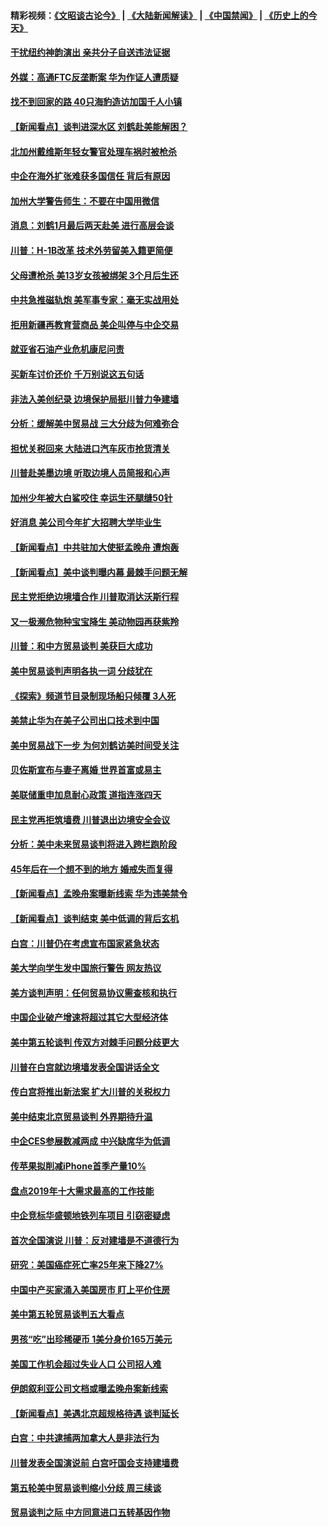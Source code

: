 #### 精彩视频：[《文昭谈古论今》](https://github.com/gfw-breaker/wenzhao/blob/master/README.md?t=01120330) | [《大陆新闻解读》](https://github.com/gfw-breaker/ntdtv-comedy/blob/master/README.md?t=01120330) | [《中国禁闻》](https://github.com/gfw-breaker/ntdtv-news/blob/master/README.md?t=01120330) | [《历史上的今天》](https://github.com/gfw-breaker/today-in-history/blob/master/README.md?t=01120330) 

#### [干扰纽约神韵演出 亲共分子自送违法证据](../pages/nsc412/n10969757.md?t=01120330) 

#### [外媒：高通FTC反垄断案 华为作证人遭质疑](../pages/nsc412/n10969482.md?t=01120330) 

#### [找不到回家的路 40只海豹造访加国千人小镇](../pages/nsc412/n10969564.md?t=01120330) 

#### [【新闻看点】谈判进深水区 刘鹤赴美能解困？](../pages/nsc412/n10969116.md?t=01120330) 

#### [北加州戴维斯年轻女警官处理车祸时被枪杀](../pages/nsc412/n10969582.md?t=01120330) 

#### [中企在海外扩张难获多国信任 背后有原因](../pages/nsc412/n10969228.md?t=01120330) 

#### [加州大学警告师生：不要在中国用微信](../pages/nsc412/n10969475.md?t=01120330) 

#### [消息：刘鹤1月最后两天赴美 进行高层会谈](../pages/nsc412/n10967146.md?t=01120330) 

#### [川普：H-1B改革 技术外劳留美入籍更简便](../pages/nsc412/n10968990.md?t=01120330) 

#### [父母遭枪杀 美13岁女孩被绑架 3个月后生还](../pages/nsc412/n10968787.md?t=01120330) 

#### [中共急推磁轨炮 美军事专家：毫无实战用处](../pages/nsc412/n10968326.md?t=01120330) 

#### [拒用新疆再教育营商品 美企叫停与中企交易](../pages/nsc412/n10967266.md?t=01120330) 

#### [就亚省石油产业危机康尼问责](../pages/nsc412/n10967310.md?t=01120330) 

#### [买新车讨价还价 千万别说这五句话](../pages/nsc412/n10966559.md?t=01120330) 

#### [非法入美创纪录 边境保护局挺川普力争建墙](../pages/nsc412/n10966872.md?t=01120330) 

#### [分析：缓解美中贸易战 三大分歧为何难弥合](../pages/nsc412/n10966845.md?t=01120330) 

#### [担忧关税回来 大陆进口汽车灰市抢货清关](../pages/nsc412/n10966734.md?t=01120330) 

#### [川普赴美墨边境 听取边境人员简报和心声](../pages/nsc412/n10966781.md?t=01120330) 

#### [加州少年被大白鲨咬住 幸运生还腿缝50针](../pages/nsc412/n10966637.md?t=01120330) 

#### [好消息 美公司今年扩大招聘大学毕业生](../pages/nsc412/n10966671.md?t=01120330) 

#### [【新闻看点】中共驻加大使挺孟晚舟 遭炮轰](../pages/nsc412/n10966495.md?t=01120330) 

#### [【新闻看点】美中谈判曝内幕 最棘手问题无解](../pages/nsc412/n10966115.md?t=01120330) 

#### [民主党拒绝边境墙合作 川普取消达沃斯行程](../pages/nsc412/n10966613.md?t=01120330) 

#### [又一极濒危物种宝宝降生 美动物园再获紫羚](../pages/nsc412/n10966526.md?t=01120330) 

#### [川普：和中方贸易谈判 美获巨大成功](../pages/nsc412/n10966506.md?t=01120330) 

#### [美中贸易谈判声明各执一词 分歧犹在](../pages/nsc412/n10966376.md?t=01120330) 

#### [《探索》频道节目录制现场船只倾覆 3人死](../pages/nsc412/n10966232.md?t=01120330) 

#### [美禁止华为在美子公司出口技术到中国](../pages/nsc412/n10966359.md?t=01120330) 

#### [美中贸易战下一步 为何刘鹤访美时间受关注](../pages/nsc412/n10964471.md?t=01120330) 

#### [贝佐斯宣布与妻子离婚 世界首富或易主](../pages/nsc412/n10964638.md?t=01120330) 

#### [美联储重申加息耐心政策 道指连涨四天](../pages/nsc412/n10964591.md?t=01120330) 

#### [民主党再拒筑墙费 川普退出边境安全会议](../pages/nsc412/n10964507.md?t=01120330) 

#### [分析：美中未来贸易谈判将进入跨栏跑阶段](../pages/nsc412/n10964449.md?t=01120330) 

#### [45年后在一个想不到的地方 婚戒失而复得](../pages/nsc412/n10964454.md?t=01120330) 

#### [【新闻看点】孟晚舟案曝新线索 华为违美禁令](../pages/nsc412/n10964307.md?t=01120330) 

#### [【新闻看点】谈判结束 美中低调的背后玄机](../pages/nsc412/n10964036.md?t=01120330) 

#### [白宫：川普仍在考虑宣布国家紧急状态](../pages/nsc412/n10964312.md?t=01120330) 

#### [美大学向学生发中国旅行警告 网友热议](../pages/nsc412/n10964289.md?t=01120330) 

#### [美方谈判声明：任何贸易协议需查核和执行](../pages/nsc412/n10964102.md?t=01120330) 

#### [中国企业破产增速将超过其它大型经济体](../pages/nsc412/n10964069.md?t=01120330) 

#### [美中第五轮谈判 传双方对棘手问题分歧更大](../pages/nsc412/n10964058.md?t=01120330) 

#### [川普在白宫就边境墙发表全国讲话全文](../pages/nsc412/n10964007.md?t=01120330) 

#### [传白宫将推出新法案 扩大川普的关税权力](../pages/nsc412/n10963994.md?t=01120330) 

#### [美中结束北京贸易谈判 外界期待升温](../pages/nsc412/n10962435.md?t=01120330) 

#### [中企CES参展数减两成 中兴缺席华为低调](../pages/nsc412/n10962287.md?t=01120330) 

#### [传苹果拟削减iPhone首季产量10%](../pages/nsc412/n10963240.md?t=01120330) 

#### [盘点2019年十大需求最高的工作技能](../pages/nsc412/n10962606.md?t=01120330) 

#### [中企竞标华盛顿地铁列车项目 引窃密疑虑](../pages/nsc412/n10962276.md?t=01120330) 

#### [首次全国演说 川普：反对建墙是不道德行为](../pages/nsc412/n10962709.md?t=01120330) 

#### [研究：美国癌症死亡率25年来下降27%](../pages/nsc412/n10962370.md?t=01120330) 

#### [中国中产买家涌入美国房市 盯上平价住房](../pages/nsc412/n10962309.md?t=01120330) 

#### [美中第五轮贸易谈判五大看点](../pages/nsc412/n10962359.md?t=01120330) 

#### [男孩“吃”出珍稀硬币 1美分身价165万美元](../pages/nsc412/n10962277.md?t=01120330) 

#### [美国工作机会超过失业人口 公司招人难](../pages/nsc412/n10962132.md?t=01120330) 

#### [伊朗叙利亚公司文档或曝孟晚舟案新线索](../pages/nsc412/n10962067.md?t=01120330) 

#### [【新闻看点】美遇北京超规格待遇 谈判延长](../pages/nsc412/n10961905.md?t=01120330) 

#### [白宫：中共逮捕两加拿大人是非法行为](../pages/nsc412/n10962084.md?t=01120330) 

#### [川普发表全国演说前 白宫吁国会支持建墙费](../pages/nsc412/n10962064.md?t=01120330) 

#### [第五轮美中贸易谈判缩小分歧 周三续谈](../pages/nsc412/n10961892.md?t=01120330) 

#### [贸易谈判之际 中方同意进口五转基因作物](../pages/nsc412/n10961808.md?t=01120330) 

